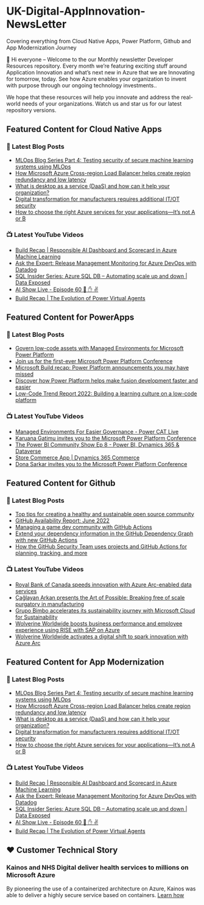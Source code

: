 # UK-Digital-AppInnovation-NewsLetter

Covering everything from Cloud Native Apps, Power Platform, Github and App Modernization Journey

👋 Hi everyone – Welcome to the our Monthly newsletter Developer Resources repository. Every month we’re featuring exciting stuff around Application Innovation and what’s next new in Azure that we are Innovating for tomorrow, today. See how Azure enables your organization to invent with purpose through our ongoing technology investments..


We hope that these resources will help you innovate and address the real-world needs of your organizations. Watch us and star us for our latest repository versions.

## Featured Content for Cloud Native Apps


### 📝 Latest Blog Posts

    
<!-- BLOGCNA:START -->
- [MLOps Blog Series Part 4: Testing security of secure machine learning systems using MLOps](https://azure.microsoft.com/blog/mlops-blog-series-part-4-testing-security-of-secure-machine-learning-systems-using-mlops/)
- [How Microsoft Azure Cross-region Load Balancer helps create region redundancy and low latency](https://azure.microsoft.com/blog/how-microsoft-azure-crossregion-load-balancer-helps-create-region-redundancy-and-low-latency/)
- [What is desktop as a service (DaaS) and how can it help your organization?](https://azure.microsoft.com/blog/what-is-desktop-as-a-service-daas-and-how-can-it-help-your-organization/)
- [Digital transformation for manufacturers requires additional IT/OT security](https://azure.microsoft.com/blog/digital-transformation-for-manufacturers-requires-additional-itot-security/)
- [How to choose the right Azure services for your applications—It’s not A or B](https://azure.microsoft.com/blog/how-to-choose-the-right-azure-services-for-your-applications-it-s-not-a-or-b/)
<!-- BLOGCNA:END -->

### 📺 Latest YouTube Videos

 
<!-- YOUTUBECNA:START -->
- [Build Recap | Responsible AI Dashboard and Scorecard in Azure Machine Learning](https://www.youtube.com/watch?v=1AYQBW11jXE)
- [Ask the Expert: Release Management Monitoring for Azure DevOps with Datadog](https://www.youtube.com/watch?v=_rdxzMPoRkc)
- [SQL Insider Series: Azure SQL DB – Automating scale up and down | Data Exposed](https://www.youtube.com/watch?v=gPVeG27e3hs)
- [AI Show Live - Episode 60 👊 ✋ ✌](https://www.youtube.com/watch?v=lMZr64_uz4g)
- [Build Recap | The Evolution of Power Virtual Agents](https://www.youtube.com/watch?v=Ntfb_GOGPbg)
<!-- YOUTUBECNA:END -->

##  Featured Content for PowerApps
### 📝 Latest Blog Posts
<!-- BLOGPOWER:START -->
- [Govern low-code assets with Managed Environments for Microsoft Power Platform](https://cloudblogs.microsoft.com/powerplatform/2022/07/12/govern-low-code-assets-with-managed-environments-for-microsoft-power-platform/)
- [Join us for the first-ever Microsoft Power Platform Conference](https://cloudblogs.microsoft.com/powerplatform/2022/07/12/join-us-for-the-first-ever-microsoft-power-platform-conference/)
- [Microsoft Build recap: Power Platform announcements you may have missed](https://cloudblogs.microsoft.com/powerplatform/2022/05/31/microsoft-build-recap-power-platform-announcements-you-may-have-missed/)
- [Discover how Power Platform helps make fusion development faster and easier](https://cloudblogs.microsoft.com/powerplatform/2022/05/25/discover-how-power-platform-helps-make-fusion-development-faster-and-easier/)
- [Low-Code Trend Report 2022: Building a learning culture on a low-code platform](https://cloudblogs.microsoft.com/powerplatform/2022/05/24/low-code-trend-report-2022-building-a-learning-culture-on-a-low-code-platform/)
<!-- BLOGPOWER:END -->
 ### 📺 Latest YouTube Videos
    
<!-- YOUTUBEPOWER:START -->
- [Managed Environments For Easier Governance - Power CAT Live](https://www.youtube.com/watch?v=BXGKF42YXJE)
- [Karuana Gatimu invites you to the Microsoft Power Platform Conference](https://www.youtube.com/watch?v=gtxsGY17qGA)
- [The Power BI Community Show Ep 8 - Power BI, Dynamics 365 &amp; Dataverse](https://www.youtube.com/watch?v=WLlB5d2AbRE)
- [Store Commerce App | Dynamics 365 Commerce](https://www.youtube.com/watch?v=7B332XH_zfs)
- [Dona Sarkar invites you to the Microsoft Power Platform Conference](https://www.youtube.com/watch?v=gP2bTLGl-ls)
<!-- YOUTUBEPOWER:END -->

##  Featured Content for Github
### 📝 Latest Blog Posts
<!-- BLOGGITHUB:START -->
- [Top tips for creating a healthy and sustainable open source community](https://github.blog/2022-07-07-healthy-and-sustainable-communities/)
- [GitHub Availability Report: June 2022](https://github.blog/2022-07-06-github-availability-report-june-2022/)
- [Managing a game dev community with GitHub Actions](https://github.blog/2022-07-06-managing-a-game-dev-community/)
- [Extend your dependency information in the GitHub Dependency Graph with new GitHub Actions](https://github.blog/2022-07-01-extend-your-dependency-information-in-the-github-dependency-graph-with-new-github-actions/)
- [How the GitHub Security Team uses projects and GitHub Actions for planning, tracking, and more](https://github.blog/2022-07-01-how-the-github-security-team-uses-projects-and-github-actions-for-planning-tracking-and-more/)
<!-- BLOGGITHUB:END -->
### 📺 Latest YouTube Videos
<!-- YOUTUBEGITHUB:START -->
- [Royal Bank of Canada speeds innovation with Azure Arc-enabled data services](https://www.youtube.com/watch?v=lYvzrMgdReI)
- [Çağlayan Arkan presents the Art of Possible: Breaking free of scale purgatory in manufacturing](https://www.youtube.com/watch?v=ae4MnQKviHE)
- [Grupo Bimbo accelerates its sustainability journey with Microsoft Cloud for Sustainability](https://www.youtube.com/watch?v=DEXuXW2OaFc)
- [Wolverine Worldwide boosts business performance and employee experience using RISE with SAP on Azure](https://www.youtube.com/watch?v=NjwsD_TGhIU)
- [Wolverine Worldwide activates a digital shift to spark innovation with Azure Arc](https://www.youtube.com/watch?v=gt5jGGaKDiI)
<!-- YOUTUBEGITHUB:END -->
##  Featured Content for App Modernization
### 📝 Latest Blog Posts
<!-- BLOGAPPMOD:START -->
- [MLOps Blog Series Part 4: Testing security of secure machine learning systems using MLOps](https://azure.microsoft.com/blog/mlops-blog-series-part-4-testing-security-of-secure-machine-learning-systems-using-mlops/)
- [How Microsoft Azure Cross-region Load Balancer helps create region redundancy and low latency](https://azure.microsoft.com/blog/how-microsoft-azure-crossregion-load-balancer-helps-create-region-redundancy-and-low-latency/)
- [What is desktop as a service (DaaS) and how can it help your organization?](https://azure.microsoft.com/blog/what-is-desktop-as-a-service-daas-and-how-can-it-help-your-organization/)
- [Digital transformation for manufacturers requires additional IT/OT security](https://azure.microsoft.com/blog/digital-transformation-for-manufacturers-requires-additional-itot-security/)
- [How to choose the right Azure services for your applications—It’s not A or B](https://azure.microsoft.com/blog/how-to-choose-the-right-azure-services-for-your-applications-it-s-not-a-or-b/)
<!-- BLOGAPPMOD:END -->
### 📺 Latest YouTube Videos
<!-- YOUTUBEAPPMOD:START -->
- [Build Recap | Responsible AI Dashboard and Scorecard in Azure Machine Learning](https://www.youtube.com/watch?v=1AYQBW11jXE)
- [Ask the Expert: Release Management Monitoring for Azure DevOps with Datadog](https://www.youtube.com/watch?v=_rdxzMPoRkc)
- [SQL Insider Series: Azure SQL DB – Automating scale up and down | Data Exposed](https://www.youtube.com/watch?v=gPVeG27e3hs)
- [AI Show Live - Episode 60 👊 ✋ ✌](https://www.youtube.com/watch?v=lMZr64_uz4g)
- [Build Recap | The Evolution of Power Virtual Agents](https://www.youtube.com/watch?v=Ntfb_GOGPbg)
<!-- YOUTUBEAPPMOD:END -->


## ♥️ Customer Technical Story 

### Kainos and NHS Digital deliver health services to millions on Microsoft Azure

By pioneering the use of a containerized architecture on Azure, Kainos was able to deliver a highly secure service based on containers. [Learn how](https://customers.microsoft.com/en-us/story/1368348549535774520-kainos-and-nhs-digital-deliver-health-services-to-millions-on-microsoft-azure)

